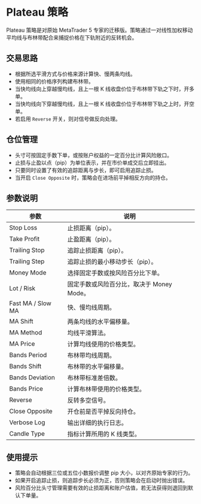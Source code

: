 # Plateau 策略

Plateau 策略是对原始 MetaTrader 5 专家的迁移版。策略通过一对线性加权移动平均线与布林带配合来捕捉价格在下轨附近的反转机会。

## 交易思路

* 根据所选平滑方式与价格来源计算快、慢两条均线。
* 使用相同的价格序列构建布林带。
* 当快均线向上穿越慢均线，且上一根 K 线收盘价位于布林带下轨之下时，开多单。
* 当快均线向下穿越慢均线，且上一根 K 线收盘价位于布林带下轨之上时，开空单。
* 若启用 `Reverse` 开关，则对信号做反向处理。

## 仓位管理

* 头寸可按固定手数下单，或按账户权益的一定百分比计算风险敞口。
* 止损与止盈以点（pip）为单位表示，并在市价单成交后立即挂出。
* 只要同时设置了有效的追踪距离与步长，即可启用追踪止损。
* 当开启 `Close Opposite` 时，策略会在进场前平掉相反方向的持仓。

## 参数说明

| 参数 | 说明 |
| --- | --- |
| Stop Loss | 止损距离（pip）。 |
| Take Profit | 止盈距离（pip）。 |
| Trailing Stop | 追踪止损距离（pip）。 |
| Trailing Step | 追踪止损的最小移动步长（pip）。 |
| Money Mode | 选择固定手数或按风险百分比下单。 |
| Lot / Risk | 固定手数或风险百分比，取决于 Money Mode。 |
| Fast MA / Slow MA | 快、慢均线周期。 |
| MA Shift | 两条均线的水平偏移量。 |
| MA Method | 均线平滑算法。 |
| MA Price | 计算均线使用的价格类型。 |
| Bands Period | 布林带均线周期。 |
| Bands Shift | 布林带的水平偏移量。 |
| Bands Deviation | 布林带标准差倍数。 |
| Bands Price | 计算布林带使用的价格类型。 |
| Reverse | 反转多空信号。 |
| Close Opposite | 开仓前是否平掉反向持仓。 |
| Verbose Log | 输出详细的执行日志。 |
| Candle Type | 指标计算所用的 K 线类型。 |

## 使用提示

* 策略会自动根据三位或五位小数报价调整 pip 大小，以对齐原始专家的行为。
* 如果开启追踪止损，则追踪步长必须为正，否则策略会在启动时抛出错误。
* 风险百分比头寸管理需要有效的止损距离和账户估值，若无法获得则退回到默认下单量。
